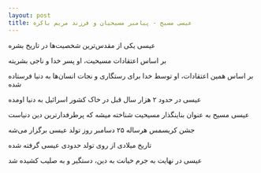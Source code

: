 ```yaml
---
layout: post
title: عیسی مسیح - پیامبر مسیحیان و فرزند مریم باکره
---
```


عیسی یکی از مقدس‌ترین شخصیت‌ها در تاریخ بشره

بر اساس اعتقادات مسیحیت، او پسر خدا و ناجی بشریته

بر اساس همین اعتقادات، او توسط خدا برای رستگاری و نجات انسان‌ها به دنیا فرستاده شده

عیسی در حدود ۲ هزار سال قبل در خاک کشور اسرائیل به دنیا اومده

عیسی مسیح به عنوان بناینگذار مسیحیت شناخته میشه که پرطرفدارترین دین دنیاست

جشن کریسمس هرساله ۲۵ دسامبر روز تولد عیسی برگزار می‌شه

تاریخ میلادی از روی تولد حدودی عیسی گرفته شده

عیسی در نهایت به جرم خیانت به دین، دستگیر و به صلیب کشیده شد
